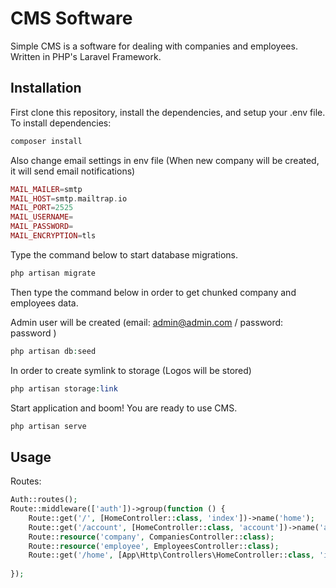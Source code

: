 # CMS Software

Simple CMS is a software for dealing with companies and employees. Written in PHP's Laravel Framework.

## Installation

First clone this repository, install the dependencies, and setup your .env file.
To install dependencies:

```php
composer install
```
Also change email settings in env file (When new company will be created, it will send email notifications)
```php
MAIL_MAILER=smtp
MAIL_HOST=smtp.mailtrap.io
MAIL_PORT=2525
MAIL_USERNAME=
MAIL_PASSWORD=
MAIL_ENCRYPTION=tls
```

Type the command below to start database migrations.
```php
php artisan migrate
```

Then type the command below in order to get chunked company and employees data. 

Admin user will be created (email: admin@admin.com / password: password )
```php
php artisan db:seed
```

In order to create symlink to storage (Logos will be stored)
```php
php artisan storage:link
```

Start application and boom! You are ready to use CMS.
```php
php artisan serve
```
## Usage
Routes: 
```php
Auth::routes();
Route::middleware(['auth'])->group(function () {
    Route::get('/', [HomeController::class, 'index'])->name('home');
    Route::get('/account', [HomeController::class, 'account'])->name('account');
    Route::resource('company', CompaniesController::class);
    Route::resource('employee', EmployeesController::class);
    Route::get('/home', [App\Http\Controllers\HomeController::class, 'index'])->name('home');
    
});
```
